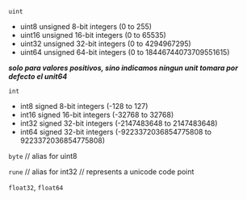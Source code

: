 `uint`
* uint8 unsigned 8-bit integers (0 to 255)
* uint16 unsigned 16-bit integers (0 to 65535)
* uint32 unsigned 32-bit integers (0 to 4294967295)
* uint64 unsigned 64-bit integers (0 to 18446744073709551615)

***solo para valores positivos, sino indicamos ningun unit
tomara por defecto el unit64***

`int`
* int8 signed 8-bit integers (-128 to 127)
* int16 signed 16-bit integers (-32768 to 32768)
* int32 signed 32-bit integers (-2147483648 to 2147483648)
* int64 signed 32-bit integers (-9223372036854775808 to 9223372036854775808)

`byte` // alias for uint8
 
 `rune` // alias for int32
        // represents a unicode code point
        
`float32`, `float64`